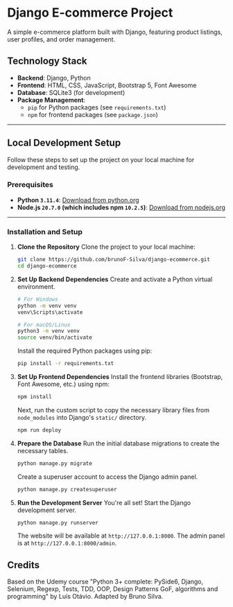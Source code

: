 # Django E-commerce Project

A simple e-commerce platform built with Django, featuring product listings, user profiles, and order management.

## Technology Stack

* **Backend**: Django, Python
* **Frontend**: HTML, CSS, JavaScript, Bootstrap 5, Font Awesome
* **Database**: SQLite3 (for development)
* **Package Management**:
  * `pip` for Python packages (see `requirements.txt`)
  * `npm` for frontend packages (see `package.json`)

---

## Local Development Setup

Follow these steps to set up the project on your local machine for development and testing.

### Prerequisites

* **Python `3.11.4`**: [Download from python.org](https://www.python.org/downloads/)
* **Node.js `20.7.0` (which includes npm `10.2.5`)**: [Download from nodejs.org](https://nodejs.org/)

---

### Installation and Setup

1.  **Clone the Repository**
    Clone the project to your local machine:
    ```bash
    git clone https://github.com/brunoF-Silva/django-ecommerce.git
    cd django-ecommerce
    ```

2.  **Set Up Backend Dependencies**
    Create and activate a Python virtual environment.
    ```bash
    # For Windows
    python -m venv venv
    venv\Scripts\activate

    # For macOS/Linux
    python3 -m venv venv
    source venv/bin/activate
    ```
    Install the required Python packages using pip:
    ```bash
    pip install -r requirements.txt
    ```

3.  **Set Up Frontend Dependencies**
    Install the frontend libraries (Bootstrap, Font Awesome, etc.) using npm:
    ```bash
    npm install
    ```
    Next, run the custom script to copy the necessary library files from `node_modules` into Django's `static/` directory.
    ```bash
    npm run deploy
    ```

4.  **Prepare the Database**
    Run the initial database migrations to create the necessary tables.
    ```bash
    python manage.py migrate
    ```
    Create a superuser account to access the Django admin panel.
    ```bash
    python manage.py createsuperuser
    ```

5.  **Run the Development Server**
    You're all set! Start the Django development server.
    ```bash
    python manage.py runserver
    ```
    The website will be available at `http://127.0.0.1:8000`. The admin panel is at `http://127.0.0.1:8000/admin`.

## Credits

Based on the Udemy course "Python 3+ complete: PySide6, Django, Selenium, Regexp, Tests, TDD, OOP, Design Patterns GoF, algorithms and programming" by Luís Otávio. Adapted by Bruno Silva.